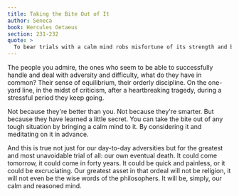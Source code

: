 ```yaml
---
title: Taking the Bite Out of It
author: Seneca
book: Hercules Oetaeus
section: 231-232
quote: >
  To bear trials with a calm mind robs misfortune of its strength and burden.
---
```


The people you admire, the ones who seem to be able to successfully handle and deal with adversity and difficulty, what do they have in common? Their sense of equilibrium, their orderly discipline. On the one-yard line, in the midst of criticism, after a heartbreaking tragedy, during a stressful period they keep going.

Not because they're better than you. Not because they're smarter. But because they have learned a little secret. You can take the bite out of any tough situation by bringing a calm mind to it. By considering it and meditating on it in advance.

And this is true not just for our day-to-day adversities but for the greatest and most unavoidable trial of all: our own eventual death. It could come tomorrow, it could come in forty years. It could be quick and painless, or it could be excruciating. Our greatest asset in that ordeal will not be religion, it will not even be the wise words of the philosophers. It will be, simply, our calm and reasoned mind.

